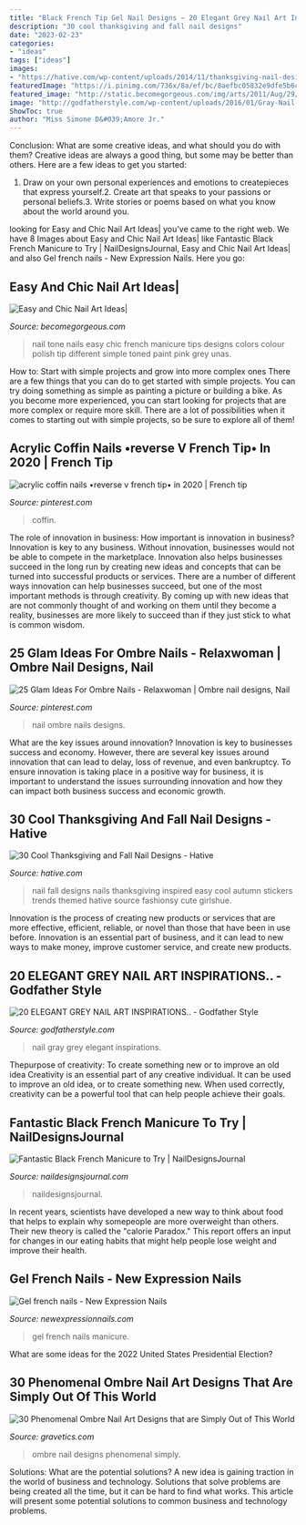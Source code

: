 ```yaml
---
title: "Black French Tip Gel Nail Designs ~ 20 Elegant Grey Nail Art Inspirations.."
description: "30 cool thanksgiving and fall nail designs"
date: "2023-02-23"
categories:
- "ideas"
tags: ["ideas"]
images:
- "https://hative.com/wp-content/uploads/2014/11/thanksgiving-nail-designs/17-thanksgiving-and-fall-nail-designs.jpg"
featuredImage: "https://i.pinimg.com/736x/8a/ef/bc/8aefbc05832e9dfe5b6cd8cafb527c49.jpg"
featured_image: "http://static.becomegorgeous.com/img/arts/2011/Aug/29/5251/two_tone_nail_art.jpg"
image: "http://godfatherstyle.com/wp-content/uploads/2016/01/Gray-Nail-Art-Ideas-6..jpg"
ShowToc: true
author: "Miss Simone D&#039;Amore Jr."
---
```



Conclusion: What are some creative ideas, and what should you do with them?
Creative ideas are always a good thing, but some may be better than others. Here are a few ideas to get you started: 
1. Draw on your own personal experiences and emotions to createpieces that express yourself.2. Create art that speaks to your passions or personal beliefs.3. Write stories or poems based on what you know about the world around you.
	

		
looking for Easy and Chic Nail Art Ideas| you've came to the right web. We have 8 Images about Easy and Chic Nail Art Ideas| like Fantastic Black French Manicure to Try | NailDesignsJournal, Easy and Chic Nail Art Ideas| and also Gel french nails - New Expression Nails. Here you go:
		
    
## Easy And Chic Nail Art Ideas|

<img loading=lazy src="http://static.becomegorgeous.com/img/arts/2011/Aug/29/5251/two_tone_nail_art.jpg" onerror="this.onerror=null;this.src='https://tse2.mm.bing.net/th?id=OIP.0J9L2dkIr-ZMW2puJMxYEwHaJ4&amp;pid=15.1';" alt="Easy and Chic Nail Art Ideas|">

_Source: becomegorgeous.com_

>nail tone nails easy chic french manicure tips designs colors colour polish tip different simple toned paint pink grey unas. 

	

How to: Start with simple projects and grow into more complex ones
There are a few things that you can do to get started with simple projects. You can try doing something as simple as painting a picture or building a bike. As you become more experienced, you can start looking for projects that are more complex or require more skill. There are a lot of possibilities when it comes to starting out with simple projects, so be sure to explore all of them!

    
## Acrylic Coffin Nails •reverse V French Tip• In 2020 | French Tip

<img loading=lazy src="https://i.pinimg.com/736x/8a/ef/bc/8aefbc05832e9dfe5b6cd8cafb527c49.jpg" onerror="this.onerror=null;this.src='https://tse2.mm.bing.net/th?id=OIP.H-RqpKSY6tBQOecU4xTQ2gHaJ3&amp;pid=15.1';" alt="acrylic coffin nails •reverse v french tip• in 2020 | French tip">

_Source: pinterest.com_

>coffin. 

	

The role of innovation in business: How important is innovation in business?
Innovation is key to any business. Without innovation, businesses would not be able to compete in the marketplace. Innovation also helps businesses succeed in the long run by creating new ideas and concepts that can be turned into successful products or services. There are a number of different ways innovation can help businesses succeed, but one of the most important methods is through creativity. By coming up with new ideas that are not commonly thought of and working on them until they become a reality, businesses are more likely to succeed than if they just stick to what is common wisdom.

    
## 25 Glam Ideas For Ombre Nails - Relaxwoman | Ombre Nail Designs, Nail

<img loading=lazy src="https://i.pinimg.com/736x/9f/76/8b/9f768b3ba985d1845e7e94124d521ee2.jpg" onerror="this.onerror=null;this.src='https://tse4.mm.bing.net/th?id=OIP.ebNqJwVXi8ZMQCg_NDwm3QHaKQ&amp;pid=15.1';" alt="25 Glam Ideas For Ombre Nails - Relaxwoman | Ombre nail designs, Nail">

_Source: pinterest.com_

>nail ombre nails designs. 

	

What are the key issues around innovation?
Innovation is key to businesses success and economy. However, there are several key issues around innovation that can lead to delay, loss of revenue, and even bankruptcy. To ensure innovation is taking place in a positive way for business, it is important to understand the issues surrounding innovation and how they can impact both business success and economic growth.

    
## 30 Cool Thanksgiving And Fall Nail Designs - Hative

<img loading=lazy src="https://hative.com/wp-content/uploads/2014/11/thanksgiving-nail-designs/17-thanksgiving-and-fall-nail-designs.jpg" onerror="this.onerror=null;this.src='https://tse2.mm.bing.net/th?id=OIP.0Q9G4Q7etS2uqhZZkyThwgHaFa&amp;pid=15.1';" alt="30 Cool Thanksgiving and Fall Nail Designs - Hative">

_Source: hative.com_

>nail fall designs nails thanksgiving inspired easy cool autumn stickers trends themed hative source fashionsy cute girlshue. 

	

Innovation is the process of creating new products or services that are more effective, efficient, reliable, or novel than those that have been in use before. Innovation is an essential part of business, and it can lead to new ways to make money, improve customer service, and create new products.

    
## 20 ELEGANT GREY NAIL ART INSPIRATIONS.. - Godfather Style

<img loading=lazy src="http://godfatherstyle.com/wp-content/uploads/2016/01/Gray-Nail-Art-Ideas-6..jpg" onerror="this.onerror=null;this.src='https://tse2.mm.bing.net/th?id=OIP.QYOn4HHPvJgIa0HHdp5rkgHaJ4&amp;pid=15.1';" alt="20 ELEGANT GREY NAIL ART INSPIRATIONS.. - Godfather Style">

_Source: godfatherstyle.com_

>nail gray grey elegant inspirations. 

	

Thepurpose of creativity: To create something new or to improve an old idea
Creativity is an essential part of any creative individual. It can be used to improve an old idea, or to create something new. When used correctly, creativity can be a powerful tool that can help people achieve their goals.

    
## Fantastic Black French Manicure To Try | NailDesignsJournal

<img loading=lazy src="https://naildesignsjournal.com/wp-content/uploads/2017/04/black-french-manicure-12.jpg" onerror="this.onerror=null;this.src='https://tse4.mm.bing.net/th?id=OIP.HIve647nI4CQGU24097NEAHaHa&amp;pid=15.1';" alt="Fantastic Black French Manicure to Try | NailDesignsJournal">

_Source: naildesignsjournal.com_

>naildesignsjournal. 

	

In recent years, scientists have developed a new way to think about food that helps to explain why somepeople are more overweight than others. Their new theory is called the "calorie Paradox." This report offers an input for changes in our eating habits that might help people lose weight and improve their health.

    
## Gel French Nails - New Expression Nails

<img loading=lazy src="https://newexpressionnails.com/wp-content/uploads/2019/02/gel-french-nails-1-768x1024.jpg" onerror="this.onerror=null;this.src='https://tse1.mm.bing.net/th?id=OIP.OI59ohjXNzIosRRjeMj_mgHaJ4&amp;pid=15.1';" alt="Gel french nails - New Expression Nails">

_Source: newexpressionnails.com_

>gel french nails manicure. 

	

What are some ideas for the 2022 United States Presidential Election?

    
## 30 Phenomenal Ombre Nail Art Designs That Are Simply Out Of This World

<img loading=lazy src="https://www.gravetics.com/wp-content/uploads/2017/08/Bronze-to-White-Ombre-Nail-Design.jpg" onerror="this.onerror=null;this.src='https://tse3.mm.bing.net/th?id=OIP.SM6SOKDONImLGyP2sJKDMQHaLH&amp;pid=15.1';" alt="30 Phenomenal Ombre Nail Art Designs that are Simply Out of This World">

_Source: gravetics.com_

>ombre nail designs phenomenal simply. 

	

Solutions: What are the potential solutions?
A new idea is gaining traction in the world of business and technology. Solutions that solve problems are being created all the time, but it can be hard to find what works. This article will present some potential solutions to common business and technology problems.

